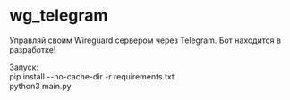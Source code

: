 # wg_telegram
Управляй своим Wireguard сервером через Telegram.
Бот находится в разработке!

<div>Запуск:</div>
<div> pip install --no-cache-dir -r requirements.txt </div>
<div>python3 main.py</div>
